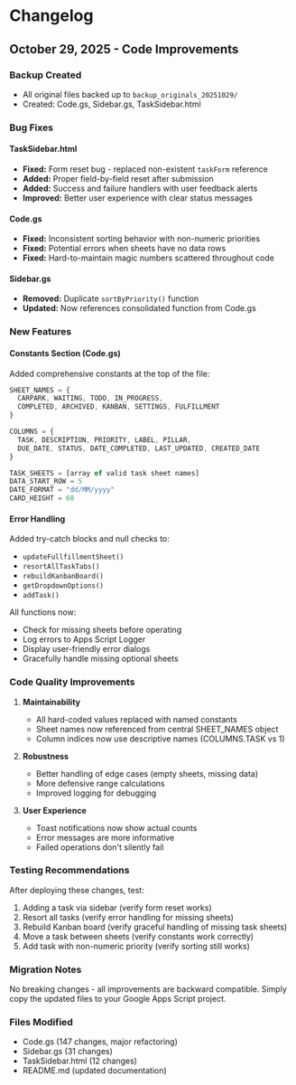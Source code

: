 # Changelog

## October 29, 2025 - Code Improvements

### Backup Created
- All original files backed up to `backup_originals_20251029/`
- Created: Code.gs, Sidebar.gs, TaskSidebar.html

### Bug Fixes

#### TaskSidebar.html
- **Fixed:** Form reset bug - replaced non-existent `taskForm` reference
- **Added:** Proper field-by-field reset after submission
- **Added:** Success and failure handlers with user feedback alerts
- **Improved:** Better user experience with clear status messages

#### Code.gs
- **Fixed:** Inconsistent sorting behavior with non-numeric priorities
- **Fixed:** Potential errors when sheets have no data rows
- **Fixed:** Hard-to-maintain magic numbers scattered throughout code

#### Sidebar.gs  
- **Removed:** Duplicate `sortByPriority()` function
- **Updated:** Now references consolidated function from Code.gs

### New Features

#### Constants Section (Code.gs)
Added comprehensive constants at the top of the file:

```javascript
SHEET_NAMES = {
  CARPARK, WAITING, TODO, IN_PROGRESS,
  COMPLETED, ARCHIVED, KANBAN, SETTINGS, FULFILLMENT
}

COLUMNS = {
  TASK, DESCRIPTION, PRIORITY, LABEL, PILLAR,
  DUE_DATE, STATUS, DATE_COMPLETED, LAST_UPDATED, CREATED_DATE
}

TASK_SHEETS = [array of valid task sheet names]
DATA_START_ROW = 5
DATE_FORMAT = "dd/MM/yyyy"
CARD_HEIGHT = 60
```

#### Error Handling
Added try-catch blocks and null checks to:
- `updateFullfillmentSheet()`
- `resortAllTaskTabs()`
- `rebuildKanbanBoard()`
- `getDropdownOptions()`
- `addTask()`

All functions now:
- Check for missing sheets before operating
- Log errors to Apps Script Logger
- Display user-friendly error dialogs
- Gracefully handle missing optional sheets

### Code Quality Improvements

1. **Maintainability**
   - All hard-coded values replaced with named constants
   - Sheet names now referenced from central SHEET_NAMES object
   - Column indices now use descriptive names (COLUMNS.TASK vs 1)

2. **Robustness**
   - Better handling of edge cases (empty sheets, missing data)
   - More defensive range calculations
   - Improved logging for debugging

3. **User Experience**
   - Toast notifications now show actual counts
   - Error messages are more informative
   - Failed operations don't silently fail

### Testing Recommendations

After deploying these changes, test:
1. Adding a task via sidebar (verify form reset works)
2. Resort all tasks (verify error handling for missing sheets)
3. Rebuild Kanban board (verify graceful handling of missing task sheets)
4. Move a task between sheets (verify constants work correctly)
5. Add task with non-numeric priority (verify sorting still works)

### Migration Notes

No breaking changes - all improvements are backward compatible.
Simply copy the updated files to your Google Apps Script project.

### Files Modified
- Code.gs (147 changes, major refactoring)
- Sidebar.gs (31 changes)
- TaskSidebar.html (12 changes)
- README.md (updated documentation)

